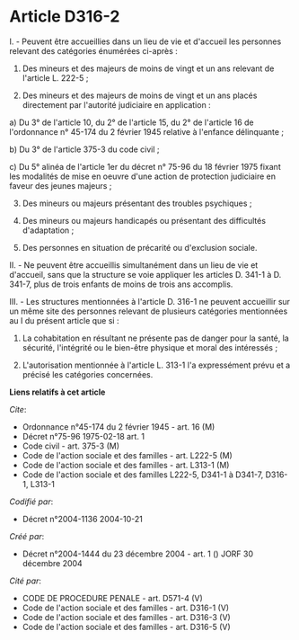 # Article D316-2

I. - Peuvent être accueillies dans un lieu de vie et d'accueil les personnes relevant des catégories énumérées ci-après :

1. Des mineurs et des majeurs de moins de vingt et un ans relevant de l'article L. 222-5 ;

2. Des mineurs et des majeurs de moins de vingt et un ans placés directement par l'autorité judiciaire en application :

a) Du 3° de l'article 10, du 2° de l'article 15, du 2° de l'article 16 de l'ordonnance n° 45-174 du 2 février 1945 relative à
l'enfance délinquante ;

b) Du 3° de l'article 375-3 du code civil ;

c) Du 5° alinéa de l'article 1er du décret n° 75-96 du 18 février 1975 fixant les modalités de mise en oeuvre d'une action de
protection judiciaire en faveur des jeunes majeurs ;

3. Des mineurs ou majeurs présentant des troubles psychiques ;

4. Des mineurs ou majeurs handicapés ou présentant des difficultés d'adaptation ;

5. Des personnes en situation de précarité ou d'exclusion sociale.

II. - Ne peuvent être accueillis simultanément dans un lieu de vie et d'accueil, sans que la structure se voie appliquer les
articles D. 341-1 à D. 341-7, plus de trois enfants de moins de trois ans accomplis.

III. - Les structures mentionnées à l'article D. 316-1 ne peuvent accueillir sur un même site des personnes relevant de
plusieurs catégories mentionnées au I du présent article que si :

1. La cohabitation en résultant ne présente pas de danger pour la santé, la sécurité, l'intégrité ou le bien-être physique et
moral des intéressés ;

2. L'autorisation mentionnée à l'article L. 313-1 l'a expressément prévu et a précisé les catégories concernées.

**Liens relatifs à cet article**

_Cite_:

  - Ordonnance n°45-174 du 2 février 1945 - art. 16 (M)
  - Décret n°75-96 1975-02-18 art. 1
  - Code civil - art. 375-3 (M)
  - Code de l'action sociale et des familles - art. L222-5 (M)
  - Code de l'action sociale et des familles - art. L313-1 (M)
  - Code de l'action sociale et des familles L222-5, D341-1 à D341-7, D316-1, L313-1

_Codifié par_:

  - Décret n°2004-1136 2004-10-21

_Créé par_:

  - Décret n°2004-1444 du 23 décembre 2004 - art. 1 () JORF 30 décembre 2004

_Cité par_:

  - CODE DE PROCEDURE PENALE - art. D571-4 (V)
  - Code de l'action sociale et des familles - art. D316-1 (V)
  - Code de l'action sociale et des familles - art. D316-3 (V)
  - Code de l'action sociale et des familles - art. D316-5 (V)
